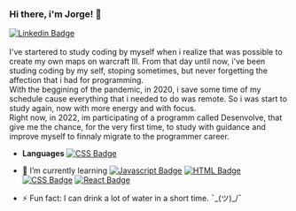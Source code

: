 ### Hi there, i'm Jorge! 👋
[![Linkedin Badge](https://img.shields.io/badge/-LinkedIn-blue?style=&logo=LinkedIn&logoColor=white&link=https://www.linkedin.com/in/jorge-augusto-moraes-320567161/)](https://www.linkedin.com/in/jorge-augusto-moraes-320567161/) <br><br>
I've startered to study coding by myself when i realize that was possible to create my own maps on warcraft III. From that day until now, i've been studing coding by my self, stoping sometimes, but never forgetting the affection that i had for programming.<br>
With the beggining of the pandemic, in 2020, i save some time of my schedule cause everything that i needed to do was remote. So i was start to study again, now with more energy and with focus.<br>
Right now, in 2022, im participating of a programm called Desenvolve, that give me the chance, for the very first time, to study with guidance and improve myself to finnaly migrate to the programmer career.

* **Languages**
[![CSS Badge](https://img.shields.io/badge/Lua-F7DF1E?color=darkblue&style=&logo=Lua&logoColor=white&link=https://www.lua.org/)]((https://www.lua.org))
- 🌱 I’m currently learning [![Javascript Badge](https://img.shields.io/badge/JavaScript-F7DF1E?style=&logo=javascript&logoColor=black&link=https://developer.mozilla.org/pt-BR/docs/Web/JavaScript)](https://developer.mozilla.org/pt-BR/docs/Web/JavaScript)
[![HTML Badge](https://img.shields.io/badge/HTML5-E34F26?style=&logo=html5&logoColor=white&link=https://developer.mozilla.org/pt-BR/docs/orphaned/Web/Guide/HTML/HTML5/)](https://developer.mozilla.org/pt-BR/docs/orphaned/Web/Guide/HTML/HTML5/)
  [![CSS Badge](https://img.shields.io/badge/CSS3-1572B6?style=&logo=css3&logoColor=white&link=https://developer.mozilla.org/pt-BR/docs/Web/CSS)](https://developer.mozilla.org/pt-BR/docs/Web/CSS)
  [![React Badge](https://img.shields.io/badge/React-20232A?style=&logo=react&logoColor=61DAFB&link=https://reactjs.org/)](https://reactjs.org/)

- ⚡ Fun fact: I can drink a lot of water in a short time. ¯\_(ツ)_/¯
<!--
**gutoggg/gutoggg** is a ✨ _special_ ✨ repository because its `README.md` (this file) appears on your GitHub profile.

Here are some ideas to get you started:

- 🔭 I’m currently working on ...
- 🌱 I’m currently learning ...
- 👯 I’m looking to collaborate on ...
- 🤔 I’m looking for help with ...
- 💬 Ask me about ...
- 📫 How to reach me: ...
- 😄 Pronouns: ...
- ⚡ Fun fact: ...
-->
